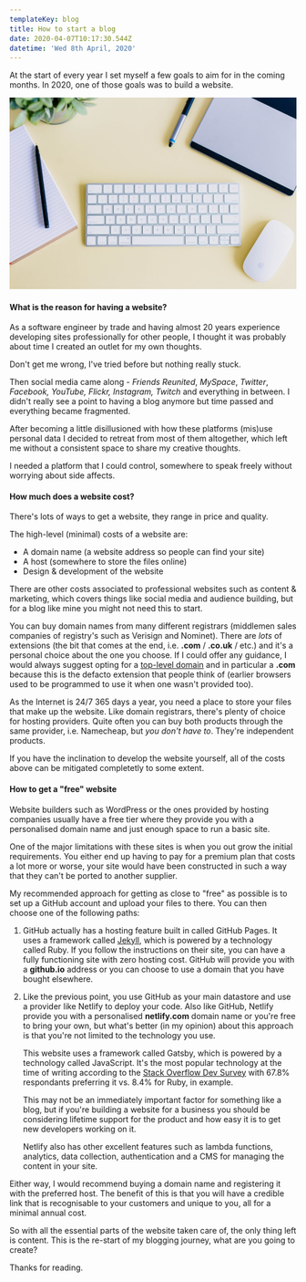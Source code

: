 ```yaml
---
templateKey: blog
title: How to start a blog
date: 2020-04-07T10:17:30.544Z
datetime: 'Wed 8th April, 2020'
---
```

At the start of every year I set myself a few goals to aim for in the coming months. In 2020, one of those goals was to build a website.

![A keyboard, mouse, pad of paper and pen](../../../content/uploads/amy-hirschi-szrj3wjzomg-unsplash.jpg)

#### What is the reason for having a website?

As a software engineer by trade and having almost 20 years experience developing sites professionally for other people, I thought it was probably about time I created an outlet for my own thoughts.

Don't get me wrong, I've tried before but nothing really stuck. 

Then social media came along - *Friends Reunited*, *MySpace*, *Twitter*, *Facebook, YouTube, Flickr, Instagram, Twitch* and everything in between.  I didn't really see a point to having a blog anymore but time passed and everything became fragmented.

After becoming a little disillusioned with how these platforms (mis)use personal data I decided to retreat from most of them altogether, which left me without a consistent space to share my creative thoughts.

I needed a platform that I could control, somewhere to speak freely without worrying about side affects.

#### How much does a website cost?

There's lots of ways to get a website, they range in price and quality.

The high-level (minimal) costs of a website are:

* A domain name (a website address so people can find your site)
* A host (somewhere to store the files online)
* Design & development of the website

There are other costs associated to professional websites such as content & marketing, which covers things like social media and audience building, but for a blog like mine you might not need this to start.

You can buy domain names from many different registrars (middlemen sales companies of registry's such as Verisign and Nominet). There are *lots* of extensions (the bit that comes at the end, i.e. **.com** / **.co.uk** / etc.) and it's a personal choice about the one you choose. If I could offer any guidance, I would always suggest opting for a [top-level domain](https://en.wikipedia.org/wiki/List_of_Internet_top-level_domains) and in particular a **.com** because this is the defacto extension that people think of (earlier browsers used to be programmed to use it when one wasn't provided too).

As the Internet is 24/7 365 days a year, you need a place to store your files that make up the website. Like domain registrars, there's plenty of choice for hosting providers. Quite often you can buy both products through the same provider, i.e. Namecheap, but *you don't have to*. They're independent products.

If you have the inclination to develop the website yourself, all of the costs above can be mitigated completetly to some extent.

#### How to get a "free" website

Website builders such as WordPress or the ones provided by hosting companies usually have a free tier where they provide you with a personalised domain name and just enough space to run a basic site.

One of the major limitations with these sites is when you out grow the initial requirements. You either end up having to pay for a premium plan that costs a lot more or worse, your site would have been constructed in such a way that they can't be ported to another supplier.

My recommended approach for getting as close to "free" as possible is to set up a GitHub account and upload your files to there. You can then choose one of the following paths:

1. GitHub actually has a hosting feature built in called GitHub Pages. It uses a framework called [Jekyll](https://jekyllrb.com/), which is powered by a technology called Ruby. If you follow the instructions on their site, you can have a fully functioning site with zero hosting cost. GitHub will provide you with a **github.io** address or you can choose to use a domain that you have bought elsewhere.
2. Like the previous point, you use GitHub as your main datastore and use a provider like Netlify to deploy your code. Also like GitHub, Netlify provide you with a personalised **netlify.com** domain name or you're free to bring your own, but what's better (in my opinion) about this approach is that you're not limited to the technology you use. 

   This website uses a framework called Gatsby, which is powered by a technology called JavaScript. It's the most popular technology at the time of writing according to the [Stack Overflow Dev Survey](https://insights.stackoverflow.com/survey/2019#technology) with 67.8% respondants preferring it vs. 8.4% for Ruby, in example. 

   This may not be an immediately important factor for something like a blog, but if you're building a website for a business you should be considering lifetime support for the product and how easy it is to get new developers working on it.

   Netlify also has other excellent features such as lambda functions, analytics, data collection, authentication and a CMS for managing the content in your site.

Either way, I would recommend buying a domain name and registering it with the preferred host. The benefit of this is that you will have a credible link that is recognisable to your customers and unique to you, all for a minimal annual cost.

So with all the essential parts of the website taken care of, the only thing left is content. This is the re-start of my blogging journey, what are you going to create?

Thanks for reading.
